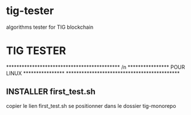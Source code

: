 # tig-tester
algorithms tester for TIG blockchain 
<H1>TIG TESTER</H1>
******************************************** /n
**************** POUR LINUX ****************
********************************************

<h2>INSTALLER first_test.sh</h2>
copier le lien first_test.sh
se positionner dans le dossier tig-monorepo

